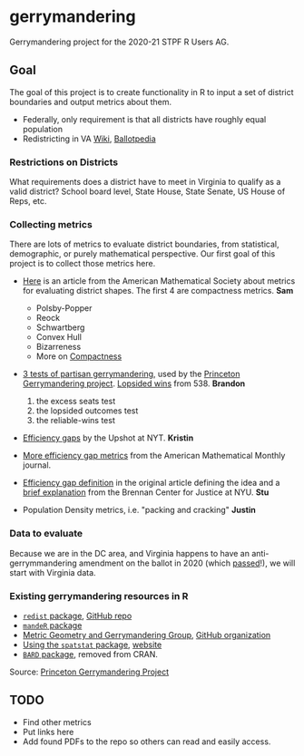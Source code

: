 # gerrymandering
Gerrymandering project for the 2020-21 STPF R Users AG. 


## Goal

The goal of this project is to create functionality in R to input a set of district boundaries and output metrics about them. 

- Federally, only requirement is that all districts have roughly equal population 
- Redistricting in VA [Wiki](https://en.wikipedia.org/wiki/Redistricting_in_Virginia), [Ballotpedia](https://ballotpedia.org/Redistricting_in_Virginia)


### Restrictions on Districts 

What requirements does a district have to meet in Virginia to qualify as a valid district? School board level, State House, State Senate, US House of Reps, etc. 

### Collecting metrics 

There are lots of metrics to evaluate district boundaries, from statistical, demographic, or purely mathematical perspective. Our first goal of this project is to collect those metrics here. 

- [Here](http://www.ams.org/publicoutreach/feature-column/fc-2014-08) is an article from the American Mathematical Society about metrics for evaluating district shapes. The first 4 are compactness metrics. **Sam** 
    * Polsby-Popper	
    * Reock	
    * Schwartberg	
    * Convex Hull	
    * Bizarreness 	
    * More on [Compactness](https://arxiv.org/pdf/1803.02857.pdf)
- [3 tests of partisan gerrymandering](http://www.stanfordlawreview.org/wp-content/uploads/sites/3/2016/06/3_-_Wang_-_Stan._L._Rev.pdf), used by the [Princeton Gerrymandering project](https://gerrymander.princeton.edu/tests). [Lopsided wins](https://projects.fivethirtyeight.com/partisan-gerrymandering-north-carolina/) from 538. **Brandon** 
    1. the excess seats test
    2. the lopsided outcomes test 
    3. the reliable-wins test
- [Efficiency gaps](https://www.nytimes.com/interactive/2017/10/03/upshot/how-the-new-math-of-gerrymandering-works-supreme-court.html) by the Upshot at NYT. **Kristin**
- [More efficiency gap metrics](https://www.tandfonline.com/doi/pdf/10.1080/00029890.2019.1609324?needAccess=true) from the American Mathematical Monthly journal. 
- [Efficiency gap definition](https://chicagounbound.uchicago.edu/cgi/viewcontent.cgi?article=1946&context=public_law_and_legal_theory) in the original article defining the idea and a [brief explanation](https://www.brennancenter.org/sites/default/files/legal-work/How_the_Efficiency_Gap_Standard_Works.pdf) from the Brennan Center for Justice at NYU. **Stu**

- Population Density metrics, i.e. "packing and cracking" **Justin**

### Data to evaluate 

Because we are in the DC area, and Virginia happens to have an anti-gerrymmandering amendment on the ballot in 2020 (which [passed](https://www.washingtonpost.com/elections/election-results/virginia-2020/#ballot-measures)!), we will start with Virginia data. 

### Existing gerrymandering resources in R 

- [`redist` package](https://cran.r-project.org/web/packages/redist/redist.pdf), [GitHub repo](https://github.com/kosukeimai/redist)
- [`mandeR` package](https://github.com/gerrymandr/mandeR)
- [Metric Geometry and Gerrymandering Group](https://mggg.org/), [GitHub organization](https://github.com/gerrymandr)
- [Using the `spatstat` package](https://www.r-bloggers.com/2012/12/measuring-the-gerrymander-with-spatstat/), [website](http://spatstat.org/)
- [`BARD` package](https://pdfs.semanticscholar.org/7c1e/3a665e12a631430f1156414772ffc28524d2.pdf), removed from CRAN. 

Source: [Princeton Gerrymandering Project](https://gerrymander.princeton.edu/reforms2019/va/)

## TODO

- Find other metrics 
- Put links here 
- Add found PDFs to the repo so others can read and easily access. 
